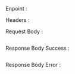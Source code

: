 Enpoint :

Headers :

Request Body :

```json

```

Response Body Success :

```json

```

Response Body Error :

```json

```

